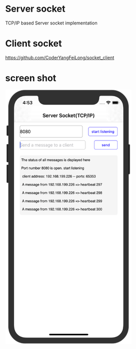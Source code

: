 # Server socket
TCP/IP based Server socket implementation 

# Client socket
https://github.com/CoderYangFeiLong/socket_client

# screen shot
<div align=left><img width="400" height="800" src="https://raw.githubusercontent.com/CoderYangFeiLong/Server_socket/master/ServerSocket/ServerSocket/effects/efects.png"/></div>

